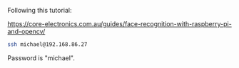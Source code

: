Following this tutorial:

https://core-electronics.com.au/guides/face-recognition-with-raspberry-pi-and-opencv/

```sh
ssh michael@192.168.86.27
```

Password is "michael".

